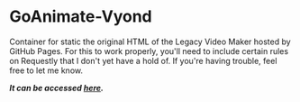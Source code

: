 # GoAnimate-Vyond
Container for static the original HTML of the Legacy Video Maker hosted by GitHub Pages. For this to work properly, you'll need to include certain rules on Requestly that I don't yet have a hold of. If you're having trouble, feel free to let me know.

***It can be accessed [here](https://goanimate-wrapper.github.io/GoAnimate-Vyond).***
